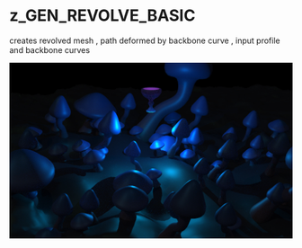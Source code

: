 # z_GEN_REVOLVE_BASIC
creates revolved mesh , path deformed by backbone curve , input profile and backbone curves 

![z_GEN_REVOLVE_BASIC](https://raw.githubusercontent.com/CorvaeOboro/zenv/master/hip/z_GEN_REVOLVE_BASIC/z_GEN_REVOLVE_BASIC.jpg?raw=true "z_GEN_REVOLVE_BASIC")



